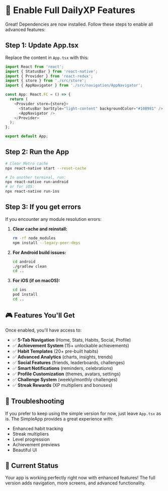 # 🚀 Enable Full DailyXP Features

Great! Dependencies are now installed. Follow these steps to enable all advanced features:

## Step 1: Update App.tsx

Replace the content in `App.tsx` with this:

```typescript
import React from 'react';
import { StatusBar } from 'react-native';
import { Provider } from 'react-redux';
import { store } from './src/store';
import { AppNavigator } from './src/navigation/AppNavigator';

const App: React.FC = () => {
  return (
    <Provider store={store}>
      <StatusBar barStyle="light-content" backgroundColor="#10B981" />
      <AppNavigator />
    </Provider>
  );
};

export default App;
```

## Step 2: Run the App

```bash
# Clear Metro cache
npx react-native start --reset-cache

# In another terminal, run:
npx react-native run-android
# or for iOS:
npx react-native run-ios
```

## Step 3: If you get errors

If you encounter any module resolution errors:

1. **Clear cache and reinstall:**
   ```bash
   rm -rf node_modules
   npm install --legacy-peer-deps
   ```

2. **For Android build issues:**
   ```bash
   cd android
   ./gradlew clean
   cd ..
   ```

3. **For iOS (if on macOS):**
   ```bash
   cd ios
   pod install
   cd ..
   ```

## 🎮 Features You'll Get

Once enabled, you'll have access to:

- ✅ **5-Tab Navigation** (Home, Stats, Habits, Social, Profile)
- ✅ **Achievement System** (15+ unlockable achievements)
- ✅ **Habit Templates** (20+ pre-built habits)
- ✅ **Advanced Analytics** (charts, insights, trends)
- ✅ **Social Features** (friends, leaderboards, challenges)
- ✅ **Smart Notifications** (reminders, celebrations)
- ✅ **Profile Customization** (themes, avatars, settings)
- ✅ **Challenge System** (weekly/monthly challenges)
- ✅ **Streak Rewards** (XP multipliers and bonuses)

## 🔧 Troubleshooting

If you prefer to keep using the simple version for now, just leave `App.tsx` as is. The SimpleApp provides a great experience with:

- Enhanced habit tracking
- Streak multipliers
- Level progression
- Achievement previews
- Beautiful UI

## 📱 Current Status

Your app is working perfectly right now with enhanced features! The full version adds navigation, more screens, and advanced functionality.